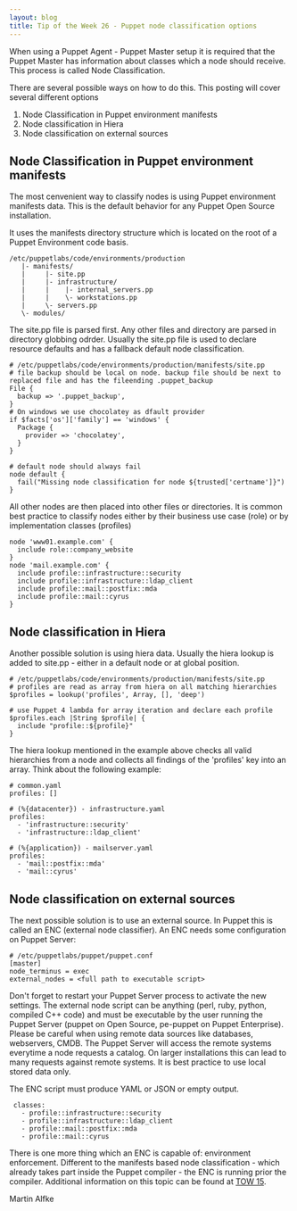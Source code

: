 ```yaml
---
layout: blog
title: Tip of the Week 26 - Puppet node classification options
---
```


When using a Puppet Agent - Puppet Master setup it is required that the Puppet Master has information about classes which a node should receive.
This process is called Node Classification.

There are several possible ways on how to do this. This posting will cover several different options

1. Node Classification in Puppet environment manifests
1. Node classification in Hiera
1. Node classification on external sources

## Node Classification in Puppet environment manifests

The most cenvenient way to classify nodes is using Puppet environment manifests data.
This is the default behavior for any Puppet Open Source installation.

It uses the manifests directory structure which is located on the root of a Puppet Environment code basis.

    /etc/puppetlabs/code/environments/production
       |- manifests/
       |     |- site.pp
       |     |- infrastructure/
       |     |    |- internal_servers.pp
       |     |    \- workstations.pp
       |     \- servers.pp
       \- modules/

The site.pp file is parsed first. Any other files and directory are parsed in directory globbing odrder.
Usually the site.pp file is used to declare resource defaults and has a fallback default node classification.

    # /etc/puppetlabs/code/environments/production/manifests/site.pp
    # file backup should be local on node. backup file should be next to replaced file and has the fileending .puppet_backup
    File {
      backup => '.puppet_backup',
    }
    # On windows we use chocolatey as dfault provider
    if $facts['os']['family'] == 'windows' {
      Package {
        provider => 'chocolatey',
      }
    }

    # default node should always fail
    node default {
      fail("Missing node classification for node ${trusted['certname']}")
    }

All other nodes are then placed into other files or directories.
It is common best practice to classify nodes either by their business use case (role) or by implementation classes (profiles)

    node 'www01.example.com' {
      include role::company_website
    }
    node 'mail.example.com' {
      include profile::infrastructure::security
      include profile::infrastructure::ldap_client
      include profile::mail::postfix::mda
      include profile::mail::cyrus
    }

## Node classification in Hiera

Another possible solution is using hiera data. Usually the hiera lookup is added to site.pp - either in a default node or at global position.

    # /etc/puppetlabs/code/environments/production/manifests/site.pp
    # profiles are read as array from hiera on all matching hierarchies
    $profiles = lookup('profiles', Array, [], 'deep')
    
    # use Puppet 4 lambda for array iteration and declare each profile
    $profiles.each |String $profile| {
      include "profile::${profile}"
    }

The hiera lookup mentioned in the example above checks all valid hierarchies from a node and collects all findings of the 'profiles' key into an array.
Think about the following example:

    # common.yaml
    profiles: []

    # (%{datacenter}) - infrastructure.yaml
    profiles:
      - 'infrastructure::security'
      - 'infrastructure::ldap_client'
    
    # (%{application}) - mailserver.yaml
    profiles:
      - 'mail::postfix::mda'
      - 'mail::cyrus'

## Node classification on external sources

The next possible solution is to use an external source. In Puppet this is called an ENC (external node classifier).
An ENC needs some configuration on Puppet Server:

    # /etc/puppetlabs/puppet/puppet.conf
    [master]
    node_terminus = exec
    external_nodes = <full path to executable script>

Don't forget to restart your Puppet Server process to activate the new settings.
The external node script can be anything (perl, ruby, python, compiled C++ code) and must be executable by the user running the Puppet Server (puppet on Open Source, pe-puppet on Puppet Enterprise).
Please be careful when using remote data sources like databases, webservers, CMDB. The Puppet Server will access the remote systems everytime a node requests a catalog. On larger installations this can lead to many requests against remote systems. It is best practice to use local stored data only.

The ENC script must produce YAML or JSON or empty output.

     classes:
       - profile::infrastructure::security
       - profile::infrastructure::ldap_client
       - profile::mail::postfix::mda
       - profile::mail::cyrus

There is one more thing which an ENC is capable of: environment enforcement.
Different to the manifests based node classification - which already takes part inside the Puppet compiler - the ENC is running prior the compiler.
Additional information on this topic can be found at [TOW 15](http://www.example42.com/2017/04/10/environment-enforcement/).

Martin Alfke
